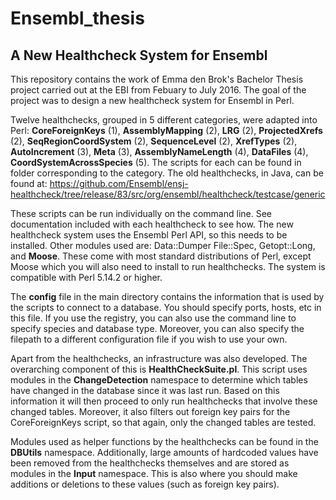 # Ensembl_thesis

<h2>A New Healthcheck System for Ensembl</h2>

This repository contains the work of Emma den Brok's Bachelor Thesis project carried out at the EBI from Febuary to July 2016. The goal of the project was to design a new healthcheck system for Ensembl in Perl.

Twelve healthchecks, grouped in 5 different categories, were adapted into Perl: <b>CoreForeignKeys</b> (1), <b>AssemblyMapping</b> (2), <b>LRG</b> (2), <b>ProjectedXrefs</b> (2), <b>SeqRegionCoordSystem</b> (2), <b>SequenceLevel</b> (2), <b>XrefTypes</b> (2), <b>AutoIncrement</b> (3), <b>Meta</b> (3), <b>AssemblyNameLength</b> (4), <b>DataFiles</b> (4), <b>CoordSystemAcrossSpecies</b> (5). The scripts for each can be found in folder corresponding to the category.
The old healthchecks, in Java, can be found at:
https://github.com/Ensembl/ensj-healthcheck/tree/release/83/src/org/ensembl/healthcheck/testcase/generic

These scripts can be run individually on the command line. See documentation included with each healthcheck to see how. The new healthcheck system uses the Ensembl Perl API, so this needs to be installed. Other modules used are: Data::Dumper File::Spec, Getopt::Long, and <b>Moose</b>.
These come with most standard distributions of Perl, except Moose which you will also need to install to run healthchecks. The system is compatible with Perl 5.14.2 or higher.

The <b>config</b> file in the main directory contains the information that is used by the scripts to connect to a database. You should specify ports, hosts, etc in this file. If you use the registry, you can also use the command line to specify species and database type. Moreover, you can also specify the filepath to a different configuration file if you wish to use your own.

Apart from the healthchecks, an infrastructure was also developed. The overarching component of this is <b>HealthCheckSuite.pl</b>. This script uses modules in the <b>ChangeDetection</b> namespace to determine which tables have changed in the database since it was last run. Based on this information it will then proceed to only run healthchecks that involve these changed tables. Moreover, it also filters out foreign key pairs for the CoreForeignKeys script, so that again, only the changed tables are tested.

Modules used as helper functions by the healthchecks can be found in the <b>DBUtils</b> namespace. Additionally, large amounts of hardcoded values have been removed from the healthchecks themselves and are stored as modules in the <b>Input</b> namespace. This is also where you should make additions or deletions to these values (such as foreign key pairs).

 

